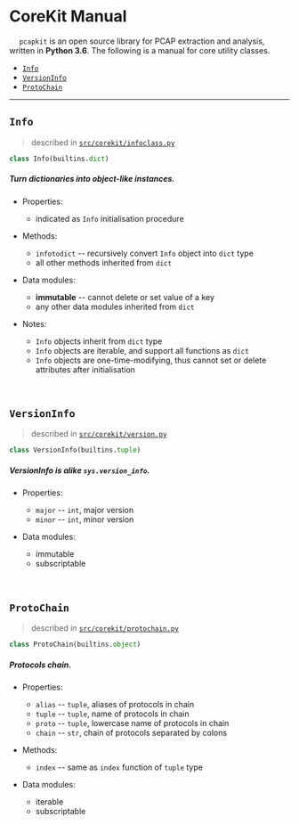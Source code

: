 # CoreKit Manual

&emsp; `pcapkit` is an open source library for PCAP extraction and analysis, written in __Python 3.6__. The following is a manual for core utility classes.

 - [`Info`](#info)
 - [`VersionInfo`](#versioninfo)
 - [`ProtoChain`](#protochain)

---

## `Info`

 > described in [`src/corekit/infoclass.py`](https://github.com/JarryShaw/pypcapkit/tree/master/src/corekit/infoclass.py)

```python
class Info(builtins.dict)
```

##### Turn dictionaries into object-like instances.

 - Properties:
    * indicated as `Info` initialisation procedure

 - Methods:
    * `infotodict` -- recursively convert `Info` object into `dict` type
    * all other methods inherited from `dict`

 - Data modules:
    * **immutable** -- cannot delete or set value of a key
    * any other data modules inherited from `dict`

 - Notes:
    * `Info` objects inherit from `dict` type
    * `Info` objects are iterable, and support all functions as `dict`
    * `Info` objects are one-time-modifying, thus cannot set or delete attributes after initialisation

&nbsp;

## `VersionInfo`

 > described in [`src/corekit/version.py`](https://github.com/JarryShaw/pypcapkit/tree/master/src/corekit/version.py)

```python
class VersionInfo(builtins.tuple)
```

##### VersionInfo is alike `sys.version_info`.

 - Properties:
    * `major` -- `int`, major version
    * `minor` -- `int`, minor version

 - Data modules:
    * immutable
    * subscriptable

&nbsp;

## `ProtoChain`

 > described in [`src/corekit/protochain.py`](https://github.com/JarryShaw/pypcapkit/tree/master/src/corekit/protochain.py)

```python
class ProtoChain(builtins.object)
```

##### Protocols chain.

 - Properties:
    * `alias` -- `tuple`, aliases of protocols in chain
    * `tuple` -- `tuple`, name of protocols in chain
    * `proto` -- `tuple`, lowercase name of protocols in chain
    * `chain` -- `str`, chain of protocols separated by colons

 - Methods:
    * `index` -- same as `index` function of `tuple` type

 - Data modules:
    * iterable
    * subscriptable
